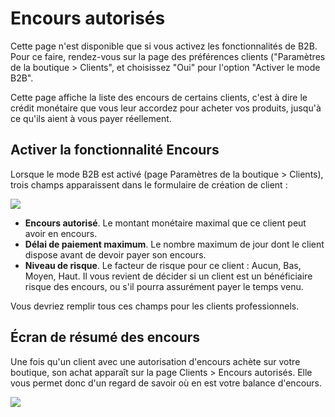 # Encours autorisés

Cette page n'est disponible que si vous activez les fonctionnalités de B2B. Pour ce faire, rendez-vous sur la page des préférences clients ("Paramètres de la boutique > Clients", et choisissez "Oui" pour l'option "Activer le mode B2B".

Cette page affiche la liste des encours de certains clients, c'est à dire le crédit monétaire que vous leur accordez pour acheter vos produits, jusqu'à ce qu'ils aient à vous payer réellement.

## Activer la fonctionnalité Encours <a href="encoursautorises-activerlafonctionnaliteencours" id="encoursautorises-activerlafonctionnaliteencours"></a>

Lorsque le mode B2B est activé (page Paramètres de la boutique > Clients), trois champs apparaissent dans le formulaire de création de client :

![](../../../.gitbook/assets/23789586.png)

* **Encours autorisé**. Le montant monétaire maximal que ce client peut avoir en encours.
* **Délai de paiement maximum**. Le nombre maximum de jour dont le client dispose avant de devoir payer son encours.
* **Niveau de risque**. Le facteur de risque pour ce client : Aucun, Bas, Moyen, Haut. Il vous revient de décider si un client est un bénéficiaire risque des encours, ou s'il pourra assurément payer le temps venu.

Vous devriez remplir tous ces champs pour les clients professionnels.

## Écran de résumé des encours <a href="encoursautorises-ecranderesumedesencours" id="encoursautorises-ecranderesumedesencours"></a>

Une fois qu'un client avec une autorisation d'encours achète sur votre boutique, son achat apparaît sur la page Clients > Encours autorisés. Elle vous permet donc d'un regard de savoir où en est votre balance d'encours.

![](../../../.gitbook/assets/23789583.png)
